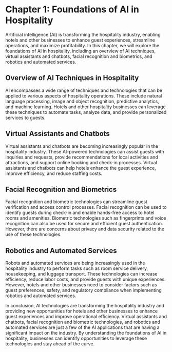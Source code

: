 Chapter 1: Foundations of AI in Hospitality
===========================================

Artificial intelligence (AI) is transforming the hospitality industry, enabling hotels and other businesses to enhance guest experiences, streamline operations, and maximize profitability. In this chapter, we will explore the foundations of AI in hospitality, including an overview of AI techniques, virtual assistants and chatbots, facial recognition and biometrics, and robotics and automated services.

Overview of AI Techniques in Hospitality
----------------------------------------

AI encompasses a wide range of techniques and technologies that can be applied to various aspects of hospitality operations. These include natural language processing, image and object recognition, predictive analytics, and machine learning. Hotels and other hospitality businesses can leverage these techniques to automate tasks, analyze data, and provide personalized services to guests.

Virtual Assistants and Chatbots
-------------------------------

Virtual assistants and chatbots are becoming increasingly popular in the hospitality industry. These AI-powered technologies can assist guests with inquiries and requests, provide recommendations for local activities and attractions, and support online booking and check-in processes. Virtual assistants and chatbots can help hotels enhance the guest experience, improve efficiency, and reduce staffing costs.

Facial Recognition and Biometrics
---------------------------------

Facial recognition and biometric technologies can streamline guest verification and access control processes. Facial recognition can be used to identify guests during check-in and enable hands-free access to hotel rooms and amenities. Biometric technologies such as fingerprints and voice recognition can also be used for secure and efficient guest authentication. However, there are concerns about privacy and data security related to the use of these technologies.

Robotics and Automated Services
-------------------------------

Robots and automated services are being increasingly used in the hospitality industry to perform tasks such as room service delivery, housekeeping, and luggage transport. These technologies can increase efficiency, reduce labor costs, and provide guests with unique experiences. However, hotels and other businesses need to consider factors such as guest preferences, safety, and regulatory compliance when implementing robotics and automated services.

In conclusion, AI technologies are transforming the hospitality industry and providing new opportunities for hotels and other businesses to enhance guest experiences and improve operational efficiency. Virtual assistants and chatbots, facial recognition and biometric technologies, and robotics and automated services are just a few of the AI applications that are having a significant impact on the industry. By understanding the foundations of AI in hospitality, businesses can identify opportunities to leverage these technologies and stay ahead of the curve.
